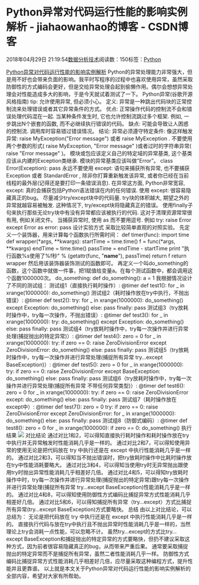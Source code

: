 
# Python异常对代码运行性能的影响实例解析 - jiahaowanhao的博客 - CSDN博客


2018年04月29日 21:19:54[数据分析技术](https://me.csdn.net/jiahaowanhao)阅读数：150标签：[Python																](https://so.csdn.net/so/search/s.do?q=Python&t=blog)


[Python异常对代码运行性能的影响实例解析](http://cda.pinggu.org/view/25403.html)
Python的异常处理能力非常强大，但是用不好也会带来负面的影响。我平时写程序的过程中也喜欢使用异常，虽然采取防御性的方式编码会更好，但是交给异常处理会起到偷懒作用。偶尔会想想异常处理会对性能造成多大的影响，于是今天就试着测试了一下。
Python异常(谷歌开源风格指南)
tip:
允许使用异常, 但必须小心。
定义:
异常是一种跳出代码块的正常控制流来处理错误或者其它异常条件的方式。
优点:
正常操作代码的控制流不会和错误处理代码混在一起. 当某种条件发生时, 它也允许控制流跳过多个框架. 例如, 一步跳出N个嵌套的函数, 而不必继续执行错误的代码。
缺点:
可能会导致让人困惑的控制流. 调用库时容易错过错误情况。
结论:
异常必须遵守特定条件:
像这样触发异常: raise MyException("Error message") 或者 raise MyException . 不要使用两个参数的形式( raise MyException, "Error message" )或者过时的字符串异常( raise "Error message" )。
模块或包应该定义自己的特定域的异常基类, 这个基类应该从内建的Exception类继承. 模块的异常基类应该叫做”Error”。
class Error(Exception):
pass
永远不要使用 except: 语句来捕获所有异常, 也不要捕获 Exception 或者 StandardError , 除非你打算重新触发该异常, 或者你已经在当前线程的最外层(记得还是要打印一条错误消息). 在异常这方面, Python非常宽容, except: 真的会捕获包括Python语法错误在内的任何错误. 使用 except: 很容易隐藏真正的bug。
尽量减少try/except块中的代码量. try块的体积越大, 期望之外的异常就越容易被触发. 这种情况下, try/except块将隐藏真正的错误。
使用finally子句来执行那些无论try块中有没有异常都应该被执行的代码. 这对于清理资源常常很有用, 例如关闭文件。
当捕获异常时, 使用 as 而不要用逗号. 例如
try:
raise Error
except Error as error:
pass
设计实验方式
采取比较简单直观的对照实验。
先定义一个装饰器，用来计算每个函数执行所需时间：
def timer(func):
import time
def wrapper(*args, **kwargs):
startTime = time.time()
f = func(*args, **kwargs)
endTime = time.time()
passTime = endTime - startTime
print "执行函数%s使用了%f秒" % (getattr(func, "__name__"), passTime)
return f
return wrapper
然后用该装饰器装饰测试的函数即可。
再定义一个叫do_something的函数，这个函数中就做一件事，把1赋值给变量a。在每个测试函数中，都会调用这个函数1000000次。
do_something:
def do_something():
a = 1
我根据情况设计了不同的测试组：
测试组1（直接执行耗时操作）:
@timer
def test1():
for _ in xrange(1000000):
do_something()
测试组2（耗时操作放在try中执行，不抛出错误）:
@timer
def test2():
try:
for _ in xrange(1000000):
do_something()
except Exception:
do_something()
else:
pass
finally:
pass
测试组3（try放耗时操作中，try每一次操作，不抛出错误）:
@timer
def test3():
for _ in xrange(1000000):
try:
do_something()
except Exception:
do_something()
else:
pass
finally:
pass
测试组4（try放耗时操作中，try每一次操作并进行异常处理(捕捉抛出的特定异常)）:
@timer
def test4():
zero = 0
for _ in xrange(1000000):
try:
if zero == 0:
raise ZeroDivisionError
except ZeroDivisionError:
do_something()
else:
pass
finally:
pass
测试组5（try放耗时操作中，try每一次操作并进行异常处理(捕捉所有异常 try…except BaseException)）:
@timer
def test5():
zero = 0
for _ in xrange(1000000):
try:
if zero == 0:
raise ZeroDivisionError
except BaseException:
do_something()
else:
pass
finally:
pass
测试组6（try放耗时操作中，try每一次操作并进行异常处理(捕捉所有异常 不带任何异常类型)）:
@timer
def test6():
zero = 0
for _ in xrange(1000000):
try:
if zero == 0:
raise ZeroDivisionError
except:
do_something()
else:
pass
finally:
pass
测试组7（耗时操作放在except中）:
@timer
def test7():
zero = 0
try:
if zero == 0:
raise ZeroDivisionError
except ZeroDivisionError:
for _ in xrange(1000000):
do_something()
else:
pass
finally:
pass
测试组8（防御式编码）:
@timer
def test8():
zero = 0
for _ in xrange(1000000):
if zero == 0:
do_something()
执行结果
![](https://files.jb51.net/file_images/article/201802/201828150111692.png?20181815118)
对比结论
通过对比1和2，可以得知直接执行耗时操作和耗时操作放在try中执行并无异常触发时性能消耗几乎是一样的。
通过对比2和7，可以得知使用异常的使用无论是把代码放在 try 中执行还是在 except 中执行性能消耗几乎是一样的。
通过对比2和3，可以得知当不抛出错误时，把try放耗时操作中比耗时操作放在try中性能消耗要略大。
通过对比3和4，可以得知当使用try时无异常抛出跟使用try时抛出异常性能消耗几乎相差好几倍。
通过对比4和5，可以得知try放耗时操作中时，try每一次操作并进行异常处理(捕捉抛出的特定异常)跟try每一次操作并进行异常处理(捕捉所有异常 try…except BaseException)性能消耗几乎是一样的。
通过对比4和8，可以得知使用防御性方式编码比捕捉异常方式性能消耗几乎相差好几倍。
通过对比5和6，可以得知捕捉所有异常（try…except）方式比捕捉所有异常(try…except BaseException)方式要略快。
总结
由以上对比结论，可以总结为：
无论是把代码放在 try 中执行还是在 except 中执行性能消耗几乎是一样的。
直接执行代码与放在try中执行且不抛出异常时性能消耗几乎是一样的，当然理论上try会消耗一点性能，可以忽略不计。
虽然try…except的方式比try…except BaseException和捕捉抛出的特定异常的方式要略快，但扔不建议采取这种方式，因为前者很容易隐藏真正的bug，从而带来严重后果。
通常要采取捕捉抛出的特定异常而不是捕捉所有异常，虽然二者性能消耗几乎一样。
防御性方式编码比捕捉异常方式性能消耗几乎相差好几倍，应尽量采取这种编程方式，提升性能并且更靠谱。
以上就是本文关于Python异常对代码运行性能的影响实例解析的全部内容，希望对大家有所帮助。

